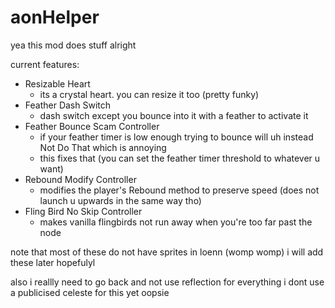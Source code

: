 # aonHelper

yea this mod does stuff alright

current features:

- Resizable Heart
  - its a crystal heart. you can resize it too (pretty funky)
- Feather Dash Switch
  - dash switch except you bounce into it with a feather to activate it
- Feather Bounce Scam Controller
  - if your feather timer is low enough trying to bounce will uh instead Not Do That which is annoying
  - this fixes that (you can set the feather timer threshold to whatever u want)
- Rebound Modify Controller
  - modifies the player's Rebound method to preserve speed (does not launch u upwards in the same way tho)
- Fling Bird No Skip Controller
  - makes vanilla flingbirds not run away when you're too far past the node

note that most of these do not have sprites in loenn (womp womp) i will add these later hopefulyl

also i reallly need to go back and not use reflection for everything i dont use a publicised celeste for this yet oopsie
